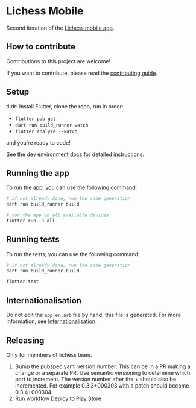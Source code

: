 # Lichess Mobile

Second iteration of the [Lichess mobile app](https://lichess.org/mobile).

## How to contribute

Contributions to this project are welcome!

If you want to contribute, please read the [contributing guide](./CONTRIBUTING.md).

## Setup

tl;dr: Install Flutter, clone the repo, run in order:
- `flutter pub get`
- `dart run build_runner watch`
- `flutter analyze --watch`,

and you're ready to code!

See [the dev environment docs](./docs/setting_dev_env.md) for detailed instructions.

## Running the app

To run the app, you can use the following command:

```bash
# if not already done, run the code generation
dart run build_runner build

# run the app on all available devices
flutter run -d all
```

## Running tests

To run the tests, you can use the following command:

```bash
# if not already done, run the code generation
dart run build_runner build

flutter test
```

## Internationalisation

Do not edit the `app_en.arb` file by hand, this file is generated.
For more information, see [Internationalisation](./docs/internationalisation.md).

## Releasing

Only for members of lichess team.

1. Bump the pubspec.yaml version number. This can be in a PR making a change or a separate PR. Use semantic versioning to determine which part to increment. The version number after the + should also be incremented. For example 0.3.3+000303 with a patch should become 0.3.4+000304.
2. Run workflow [Deploy to Play Store](https://github.com/lichess-org/mobile/actions/workflows/deploy_play_store.yml)
